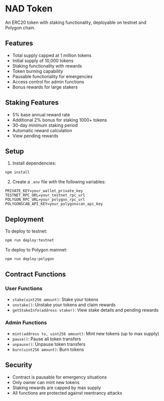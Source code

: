 # NAD Token

An ERC20 token with staking functionality, deployable on testnet and Polygon chain.

## Features

- Total supply capped at 1 million tokens
- Initial supply of 10,000 tokens
- Staking functionality with rewards
- Token burning capability
- Pausable functionality for emergencies
- Access control for admin functions
- Bonus rewards for large stakers

## Staking Features

- 5% base annual reward rate
- Additional 2% bonus for staking 1000+ tokens
- 30-day minimum staking period
- Automatic reward calculation
- View pending rewards

## Setup

1. Install dependencies:
```bash
npm install
```

2. Create a `.env` file with the following variables:
```
PRIVATE_KEY=your_wallet_private_key
TESTNET_RPC_URL=your_testnet_rpc_url
POLYGON_RPC_URL=your_polygon_rpc_url
POLYGONSCAN_API_KEY=your_polygonscan_api_key
```

## Deployment

To deploy to testnet:
```bash
npm run deploy:testnet
```

To deploy to Polygon mainnet:
```bash
npm run deploy:polygon
```

## Contract Functions

### User Functions
- `stake(uint256 amount)`: Stake your tokens
- `unstake()`: Unstake your tokens and claim rewards
- `getStakeInfo(address staker)`: View stake details and pending rewards

### Admin Functions
- `mint(address to, uint256 amount)`: Mint new tokens (up to max supply)
- `pause()`: Pause all token transfers
- `unpause()`: Unpause token transfers
- `burn(uint256 amount)`: Burn tokens

## Security

- Contract is pausable for emergency situations
- Only owner can mint new tokens
- Staking rewards are capped by max supply
- All functions are protected against reentrancy attacks 